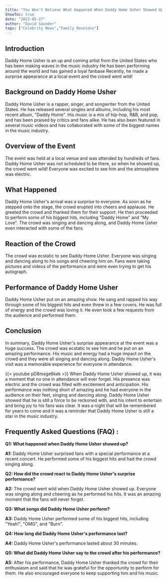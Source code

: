 ```yaml
---
title: "You Won't Believe What Happened When Daddy Home Usher Showed Up!"
ShowToc: true 
date: "2022-05-27"
author: "David Saunder" 
tags: ["Celebrity News","Family Reunions"]
---
```

## Introduction

Daddy Home Usher is an up and coming artist from the United States who has been making waves in the music industry He has been performing around the world and has gained a loyal fanbase Recently, he made a surprise appearance at a local event and the crowd went wild! 

## Background on Daddy Home Usher

Daddy Home Usher is a rapper, singer, and songwriter from the United States. He has released several singles and albums, including his most recent album, "Daddy Home". His music is a mix of hip-hop, R&B, and pop, and has been praised by critics and fans alike. He has also been featured in several music videos and has collaborated with some of the biggest names in the music industry. 

## Overview of the Event

The event was held at a local venue and was attended by hundreds of fans. Daddy Home Usher was not scheduled to be there, so when he showed up, the crowd went wild! Everyone was excited to see him and the atmosphere was electric. 

## What Happened

Daddy Home Usher's arrival was a surprise to everyone. As soon as he stepped onto the stage, the crowd erupted into cheers and applause. He greeted the crowd and thanked them for their support. He then proceeded to perform some of his biggest hits, including "Daddy Home" and "My Love". The crowd was singing and dancing along, and Daddy Home Usher even interacted with some of the fans. 

## Reaction of the Crowd

The crowd was ecstatic to see Daddy Home Usher. Everyone was singing and dancing along to his songs and cheering him on. Fans were taking pictures and videos of the performance and were even trying to get his autograph. 

## Performance of Daddy Home Usher

Daddy Home Usher put on an amazing show. He sang and rapped his way through some of his biggest hits and even threw in a few covers. He was full of energy and the crowd was loving it. He even took a few requests from the audience and performed them. 

## Conclusion

In summary, Daddy Home Usher's surprise appearance at the event was a huge success. The crowd was ecstatic to see him and he put on an amazing performance. His music and energy had a huge impact on the crowd and they were all singing and dancing along. Daddy Home Usher's visit was a memorable experience for everyone in attendance.

{{< youtube pD8mxge6kek >}} 
When Daddy Home Usher showed up, it was a moment that no one in attendance will ever forget. His presence was electric and the crowd was filled with excitement and anticipation. His performance was nothing short of amazing and he had everyone in the audience on their feet, singing and dancing along. Daddy Home Usher showed that he is still a force to be reckoned with, and his intent to entertain and bring joy to his fans was clear. It was a night that will be remembered for years to come and it was a reminder that Daddy Home Usher is still a star in the music industry.

## Frequently Asked Questions (FAQ) :
**Q1: What happened when Daddy Home Usher showed up?**

**A1:** Daddy Home Usher surprised fans with a special performance at a recent concert. He performed some of his biggest hits and had the crowd singing along. 

**Q2: How did the crowd react to Daddy Home Usher's surprise performance?**

**A2:** The crowd went wild when Daddy Home Usher showed up. Everyone was singing along and cheering as he performed his hits. It was an amazing moment that the fans will never forget. 

**Q3: What songs did Daddy Home Usher perform?**

**A3:** Daddy Home Usher performed some of his biggest hits, including "Yeah!", "OMG", and "Burn". 

**Q4: How long did Daddy Home Usher's performance last?**

**A4:** Daddy Home Usher's performance lasted about 30 minutes. 

**Q5: What did Daddy Home Usher say to the crowd after his performance?**

**A5:** After his performance, Daddy Home Usher thanked the crowd for their enthusiasm and said that he was grateful for the opportunity to perform for them. He also encouraged everyone to keep supporting him and his music.



